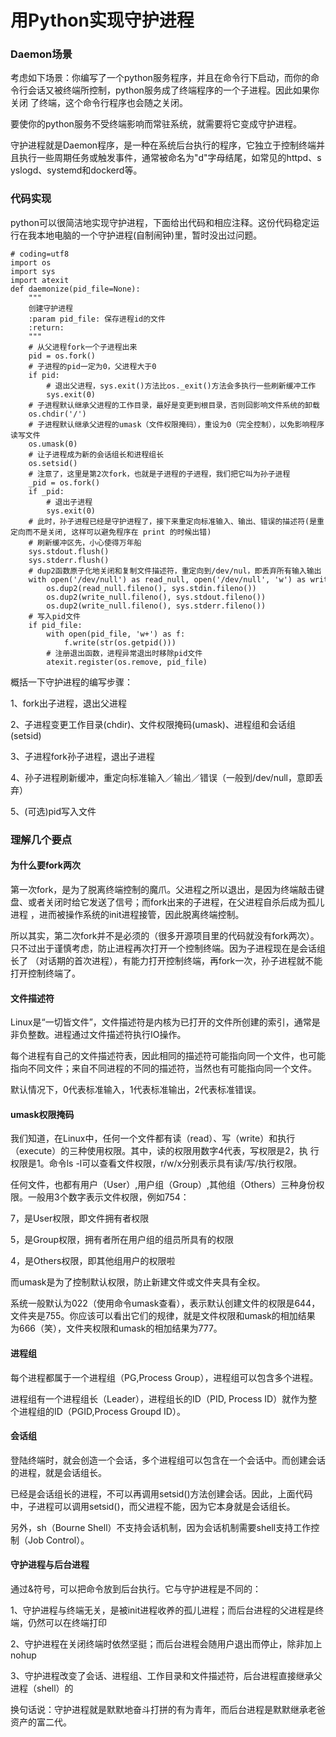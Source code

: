 # 用Python实现守护进程

### Daemon场景

考虑如下场景：你编写了一个python服务程序，并且在命令行下启动，而你的命令行会话又被终端所控制，python服务成了终端程序的一个子进程。因此如果你关闭
了终端，这个命令行程序也会随之关闭。

要使你的python服务不受终端影响而常驻系统，就需要将它变成守护进程。

守护进程就是Daemon程序，是一种在系统后台执行的程序，它独立于控制终端并且执行一些周期任务或触发事件，通常被命名为"d"字母结尾，如常见的httpd、s
yslogd、systemd和dockerd等。

### 代码实现

python可以很简洁地实现守护进程，下面给出代码和相应注释。这份代码稳定运行在我本地电脑的一个守护进程(自制闹钟)里，暂时没出过问题。

    
    
    # coding=utf8
    import os
    import sys
    import atexit
    def daemonize(pid_file=None):
        """
        创建守护进程
        :param pid_file: 保存进程id的文件
        :return:
        """
        # 从父进程fork一个子进程出来
        pid = os.fork()
        # 子进程的pid一定为0，父进程大于0
        if pid:
            # 退出父进程，sys.exit()方法比os._exit()方法会多执行一些刷新缓冲工作
            sys.exit(0)
        # 子进程默认继承父进程的工作目录，最好是变更到根目录，否则回影响文件系统的卸载
        os.chdir('/')
        # 子进程默认继承父进程的umask（文件权限掩码），重设为0（完全控制），以免影响程序读写文件
        os.umask(0)
        # 让子进程成为新的会话组长和进程组长
        os.setsid()
        # 注意了，这里是第2次fork，也就是子进程的子进程，我们把它叫为孙子进程
        _pid = os.fork()
        if _pid:
            # 退出子进程
            sys.exit(0)
        # 此时，孙子进程已经是守护进程了，接下来重定向标准输入、输出、错误的描述符(是重定向而不是关闭, 这样可以避免程序在 print 的时候出错)
        # 刷新缓冲区先，小心使得万年船
        sys.stdout.flush()
        sys.stderr.flush()
        # dup2函数原子化地关闭和复制文件描述符，重定向到/dev/nul，即丢弃所有输入输出
        with open('/dev/null') as read_null, open('/dev/null', 'w') as write_null:
            os.dup2(read_null.fileno(), sys.stdin.fileno())
            os.dup2(write_null.fileno(), sys.stdout.fileno())
            os.dup2(write_null.fileno(), sys.stderr.fileno())
        # 写入pid文件
        if pid_file:
            with open(pid_file, 'w+') as f:
                f.write(str(os.getpid()))
            # 注册退出函数，进程异常退出时移除pid文件
            atexit.register(os.remove, pid_file)

概括一下守护进程的编写步骤：

  

1、fork出子进程，退出父进程

2、子进程变更工作目录(chdir)、文件权限掩码(umask)、进程组和会话组(setsid)

3、子进程fork孙子进程，退出子进程

4、孙子进程刷新缓冲，重定向标准输入／输出／错误（一般到/dev/null，意即丢弃）

5、(可选)pid写入文件

### 理解几个要点

#### 为什么要fork两次

第一次fork，是为了脱离终端控制的魔爪。父进程之所以退出，是因为终端敲击键盘、或者关闭时给它发送了信号；而fork出来的子进程，在父进程自杀后成为孤儿进程
，进而被操作系统的init进程接管，因此脱离终端控制。

所以其实，第二次fork并不是必须的（很多开源项目里的代码就没有fork两次）。只不过出于谨慎考虑，防止进程再次打开一个控制终端。因为子进程现在是会话组长了
（对话期的首次进程），有能力打开控制终端，再fork一次，孙子进程就不能打开控制终端了。

  

#### 文件描述符

Linux是“一切皆文件”，文件描述符是内核为已打开的文件所创建的索引，通常是非负整数。进程通过文件描述符执行IO操作。

每个进程有自己的文件描述符表，因此相同的描述符可能指向同一个文件，也可能指向不同文件；来自不同进程的不同的描述符，当然也有可能指向同一个文件。

默认情况下，0代表标准输入，1代表标准输出，2代表标准错误。

  

#### umask权限掩码

我们知道，在Linux中，任何一个文件都有读（read）、写（write）和执行（execute）的三种使用权限。其中，读的权限用数字4代表，写权限是2，执
行权限是1。命令ls -l可以查看文件权限，r/w/x分别表示具有读/写/执行权限。

任何文件，也都有用户（User）,用户组（Group）,其他组（Others）三种身份权限。一般用3个数字表示文件权限，例如754：

  

7，是User权限，即文件拥有者权限

5，是Group权限，拥有者所在用户组的组员所具有的权限

4，是Others权限，即其他组用户的权限啦

而umask是为了控制默认权限，防止新建文件或文件夹具有全权。

系统一般默认为022（使用命令umask查看），表示默认创建文件的权限是644，文件夹是755。你应该可以看出它们的规律，就是文件权限和umask的相加结果
为666（笑），文件夹权限和umask的相加结果为777。

  

#### 进程组

每个进程都属于一个进程组（PG,Process Group），进程组可以包含多个进程。

进程组有一个进程组长（Leader），进程组长的ID（PID, Process ID）就作为整个进程组的ID（PGID,Process Groupd
ID）。

  

#### 会话组

登陆终端时，就会创造一个会话，多个进程组可以包含在一个会话中。而创建会话的进程，就是会话组长。

已经是会话组长的进程，不可以再调用setsid()方法创建会话。因此，上面代码中，子进程可以调用setsid()，而父进程不能，因为它本身就是会话组长。

另外，sh（Bourne Shell）不支持会话机制，因为会话机制需要shell支持工作控制（Job Control）。

  

#### 守护进程与后台进程

通过&符号，可以把命令放到后台执行。它与守护进程是不同的：

  

1、守护进程与终端无关，是被init进程收养的孤儿进程；而后台进程的父进程是终端，仍然可以在终端打印

2、守护进程在关闭终端时依然坚挺；而后台进程会随用户退出而停止，除非加上nohup

3、守护进程改变了会话、进程组、工作目录和文件描述符，后台进程直接继承父进程（shell）的

换句话说：守护进程就是默默地奋斗打拼的有为青年，而后台进程是默默继承老爸资产的富二代。

  


